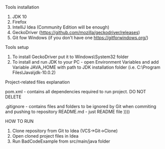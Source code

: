 Tools installation
1. JDK 10
2. Firefox
3. IntelliJ Idea (Community Edition will be enough)
4. GeckoDriver (https://github.com/mozilla/geckodriver/releases)
5. Git fow Windows (if you don't have one https://gitforwindows.org/)

Tools setup
1. To install GeckoDriver put it to Windows\System32 folder
2. To install and run JDK to your PC - open Environment Variables
and add Variable JAVA_HOME with path to JDK installation folder (i.e. C:\Program Files\Java\jdk-10.0.2)

Project-related files explanation

pom.xml - contains all dependencies required to run project. DO NOT DELETE

.gitignore - contains files and folders to be ignored by Git when commiting and pushing to repository
README.md - just README file ))))

HOW TO RUN
1. Clone repository from Git to Idea (VCS->Git->Clone)
2. Open cloned project files in Idea
3. Run BadCodeExample from src/main/java folder